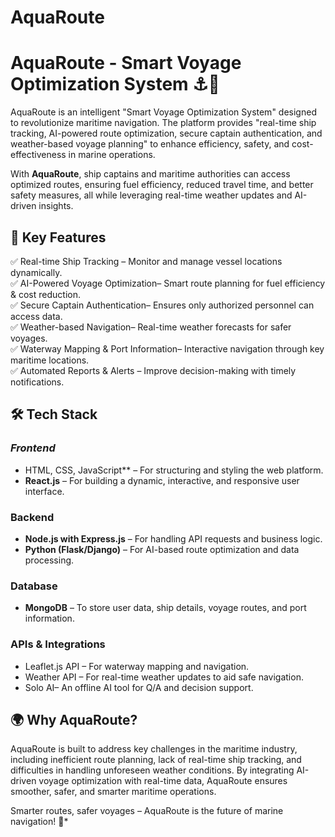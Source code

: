 # AquaRoute

# AquaRoute - Smart Voyage Optimization System ⚓🌊  

AquaRoute is an intelligent "Smart Voyage Optimization System"  designed to revolutionize maritime navigation. The platform provides  "real-time ship tracking, AI-powered route optimization, secure captain authentication, and weather-based voyage planning" to enhance efficiency, safety, and cost-effectiveness in marine operations.  

With **AquaRoute**, ship captains and maritime authorities can access optimized routes, ensuring fuel efficiency, reduced travel time, and better safety measures, all while leveraging real-time weather updates and AI-driven insights.  

## 🚀 Key Features 
✅ Real-time Ship Tracking – Monitor and manage vessel locations dynamically.  
✅ AI-Powered Voyage Optimization– Smart route planning for fuel efficiency & cost reduction.  
✅ Secure Captain Authentication– Ensures only authorized personnel can access data.  
✅ Weather-based Navigation– Real-time weather forecasts for safer voyages.  
✅ Waterway Mapping & Port Information– Interactive navigation through key maritime locations.  
✅ Automated Reports & Alerts – Improve decision-making with timely notifications.  

## 🛠 Tech Stack 

### *Frontend*
- HTML, CSS, JavaScript** – For structuring and styling the web platform.  
- **React.js** – For building a dynamic, interactive, and responsive user interface.  

### Backend 
- **Node.js with Express.js** – For handling API requests and business logic.  
- **Python (Flask/Django)** – For AI-based route optimization and data processing.  

### Database
- **MongoDB** – To store user data, ship details, voyage routes, and port information.  

### APIs & Integrations
- Leaflet.js API – For waterway mapping and navigation.  
- Weather API – For real-time weather updates to aid safe navigation.  
- Solo AI– An offline AI tool for Q/A and decision support.  

## **🌍 Why AquaRoute?**  
AquaRoute is built to address key challenges in the maritime industry, including inefficient route planning, lack of real-time ship tracking, and difficulties in handling unforeseen weather conditions. By integrating AI-driven voyage optimization with real-time data, AquaRoute ensures smoother, safer, and smarter maritime operations.  

Smarter routes, safer voyages – AquaRoute is the future of marine navigation! 🚢*



